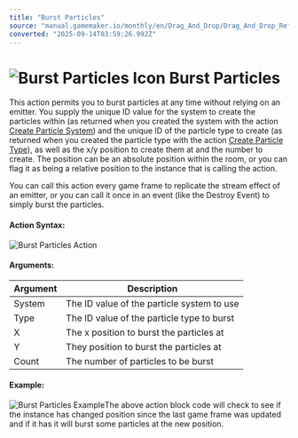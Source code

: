 ```yaml
---
title: "Burst Particles"
source: "manual.gamemaker.io/monthly/en/Drag_And_Drop/Drag_And_Drop_Reference/Particles/Burst_Particles.htm"
converted: "2025-09-14T03:59:26.992Z"
---
```


# ![Burst Particles Icon](../../../assets/Images/Scripting_Reference/Drag_And_Drop/Reference/Particles/i_Particles_Burst_Particles.png) Burst Particles

This action permits you to burst particles at any time without relying on an emitter. You supply the unique ID value for the system to create the particles within (as returned when you created the system with the action [Create Particle System](Create_Particle_System.md)) and the unique ID of the particle type to create (as returned when you created the particle type with the action [Create Particle Type](Create_Particle_Type.md)), as well as the x/y position to create them at and the number to create. The position can be an absolute position within the room, or you can flag it as being a relative position to the instance that is calling the action.

You can call this action every game frame to replicate the stream effect of an emitter, or you can call it once in an event (like the Destroy Event) to simply burst the particles.

#### Action Syntax:

![Burst Particles Action](../../../assets/Images/Scripting_Reference/Drag_And_Drop/Reference/Particles/a_Particles_Burst_Particles.png)

#### Arguments:

| Argument | Description |
| --- | --- |
| System | The ID value of the particle system to use |
| Type | The ID value of the particle type to burst |
| X | The x position to burst the particles at |
| Y | They position to burst the particles at |
| Count | The number of particles to be burst |

#### Example:

![Burst Particles Example](../../../assets/Images/Scripting_Reference/Drag_And_Drop/Reference/Particles/e_Particles_Burst_Particles.png)The above action block code will check to see if the instance has changed position since the last game frame was updated and if it has it will burst some particles at the new position.